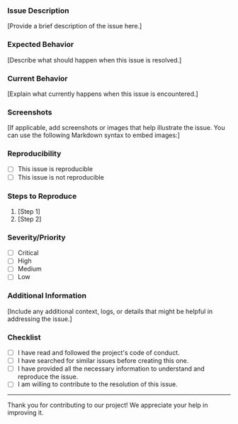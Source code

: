 ### Issue Description

[Provide a brief description of the issue here.]

### Expected Behavior

[Describe what should happen when this issue is resolved.]

### Current Behavior

[Explain what currently happens when this issue is encountered.]

### Screenshots

[If applicable, add screenshots or images that help illustrate the issue. You can use the following Markdown syntax to embed images:]

### Reproducibility

-   [ ] This issue is reproducible
-   [ ] This issue is not reproducible

### Steps to Reproduce

1. [Step 1]
2. [Step 2]

### Severity/Priority

-   [ ] Critical
-   [ ] High
-   [ ] Medium
-   [ ] Low

### Additional Information

[Include any additional context, logs, or details that might be helpful in addressing the issue.]

### Checklist

-   [ ] I have read and followed the project's code of conduct.
-   [ ] I have searched for similar issues before creating this one.
-   [ ] I have provided all the necessary information to understand and reproduce the issue.
-   [ ] I am willing to contribute to the resolution of this issue.

---

Thank you for contributing to our project! We appreciate your help in improving it.

